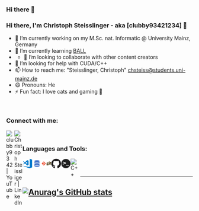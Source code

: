 ### Hi there 👋

<!--
**clubby93421234/clubby93421234** is a ✨ _special_ ✨ repository because its `README.md` (this file) appears on your GitHub profile.
-->

### Hi there, I'm Christoph Steisslinger - aka [clubby93421234] 👋

- 🔭 I’m currently working on my M.Sc. nat. Informatic @ University Mainz, Germany
- 🌱 I’m currently learning [BALL]
- - 👯 I’m looking to collaborate with other content creators
- 🤔 I’m looking for help with CUDA/C++
- 📫 How to reach me: "Steisslinger, Christoph" <chsteiss@students.uni-mainz.de>
- 😄 Pronouns: He
- ⚡ Fun fact: I love cats and gaming 🦖

<br />

### Connect with me:

[<img align="left" alt="clubby93 42 | YouTube" width="22px" src="https://cdn.jsdelivr.net/npm/simple-icons@v3/icons/youtube.svg" />][youtube]
[<img align="left" alt="Christoph Steissliger | LinkedIn" width="22px" src="https://cdn.jsdelivr.net/npm/simple-icons@v3/icons/linkedin.svg" />][linkedin]

<br />

### Languages and Tools:

<img align="left" alt="Visual Studio Code" width="26px" src="https://raw.githubusercontent.com/github/explore/80688e429a7d4ef2fca1e82350fe8e3517d3494d/topics/visual-studio-code/visual-studio-code.png" />
<img align="left" alt="SQL" width="26px" src="https://raw.githubusercontent.com/github/explore/80688e429a7d4ef2fca1e82350fe8e3517d3494d/topics/sql/sql.png" />
<img align="left" alt="Git" width="26px" src="https://raw.githubusercontent.com/github/explore/80688e429a7d4ef2fca1e82350fe8e3517d3494d/topics/git/git.png" />
<img align="left" alt="GitHub" width="26px" src="https://raw.githubusercontent.com/github/explore/78df643247d429f6cc873026c0622819ad797942/topics/github/github.png" />
<img align="left" alt="Terminal" width="26px" src="https://raw.githubusercontent.com/github/explore/80688e429a7d4ef2fca1e82350fe8e3517d3494d/topics/terminal/terminal.png" />
<img align="left" alt="C++" width="26px" src="https://upload.wikimedia.org/wikipedia/commons/1/18/ISO_C%2B%2B_Logo.svg" />
<br />
<br />

---
[![Anurag's GitHub stats](https://github-readme-stats.vercel.app/api?username=clubby93421234)](https://github.com/anuraghazra/github-readme-stats)
---
[BALL]: https://ball-project.org/
[youtube]: https://www.youtube.com/channel/UCcV4WKgZYODTVXzwUhr61sA
[linkedin]:  https://www.linkedin.com/in/christoph-steisslinger-4ba139112/
